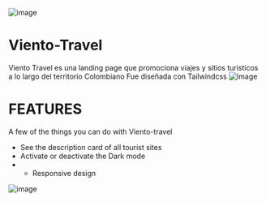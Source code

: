 
![image](https://github.com/ripsamuel/Viento-Travel/assets/104223467/428fce0d-9496-4e3d-9e43-0a30beaf727d)

# Viento-Travel
Viento Travel es una landing page que promociona viajes y sitios turisticos a lo largo del territorio Colombiano 
Fue diseñada con Tailwindcss 
![image](https://github.com/ripsamuel/Viento-Travel/assets/104223467/e9e992aa-8bd1-49f5-9bbf-1d76a5c2491c)

# FEATURES
A few of the things you can do with Viento-travel
- See the description card of all tourist sites
- Activate or deactivate the Dark mode
- - Responsive design 

![image](https://github.com/ripsamuel/Viento-Travel/assets/104223467/b7852709-25b4-4acc-81aa-72681930d0cb)


